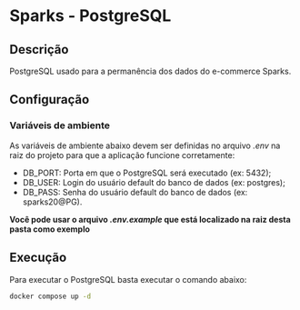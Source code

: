 # Sparks - PostgreSQL

## Descrição

PostgreSQL usado para a permanência dos dados do e-commerce Sparks.

## Configuração

### Variáveis de ambiente

As variáveis de ambiente abaixo devem ser definidas no arquivo _.env_ na raiz do projeto para que a aplicação funcione corretamente:

- DB_PORT: Porta em que o PostgreSQL será executado (ex: 5432);
- DB_USER: Login do usuário default do banco de dados (ex: postgres);
- DB_PASS: Senha do usuário default do banco de dados (ex: sparks20@PG).

**Você pode usar o arquivo _.env.example_ que está localizado na raiz desta pasta como exemplo**

## Execução

Para executar o PostgreSQL basta executar o comando abaixo:

```bash
docker compose up -d
```
